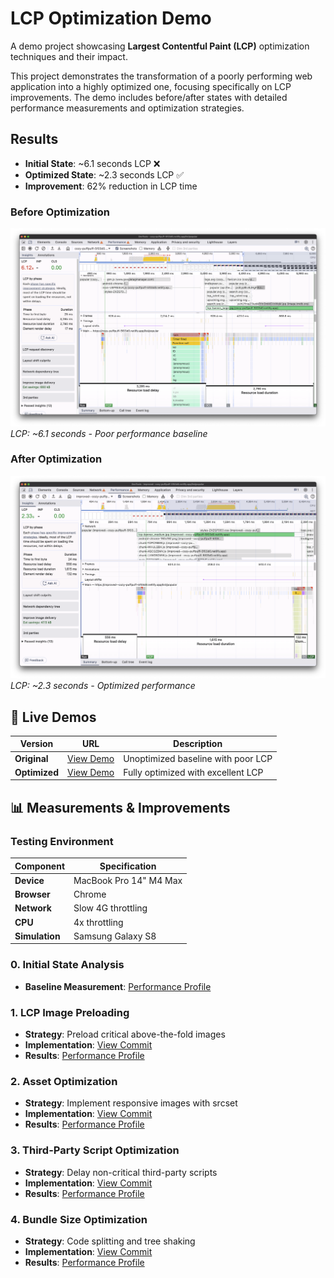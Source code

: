 # LCP Optimization Demo

A demo project showcasing **Largest Contentful Paint (LCP)** optimization techniques and their impact.

This project demonstrates the transformation of a poorly performing web application into a highly optimized one, 
focusing specifically on LCP improvements. The demo includes before/after states with detailed performance measurements and optimization strategies.

## Results

- **Initial State**: ~6.1 seconds LCP ❌
- **Optimized State**: ~2.3 seconds LCP ✅
- **Improvement**: 62% reduction in LCP time

### Before Optimization
![Original LCP Performance](./measurements/original-lcp-by-phase.png)
*LCP: ~6.1 seconds - Poor performance baseline*

### After Optimization
![Improved LCP Performance](./measurements/improved-bundle-size.png)
*LCP: ~2.3 seconds - Optimized performance*

## 🚀 Live Demos

| Version       | URL                                                                          | Description                        |
|---------------|------------------------------------------------------------------------------|------------------------------------|
| **Original**  | [View Demo](https://cozy-puffpuff-5f03d0.netlify.app/list/popular)           | Unoptimized baseline with poor LCP |
| **Optimized** | [View Demo](https://improved--cozy-puffpuff-5f03d0.netlify.app/list/popular) | Fully optimized with excellent LCP |

## 📊 Measurements & Improvements

### Testing Environment

| Component      | Specification          |
|----------------|------------------------|
| **Device**     | MacBook Pro 14" M4 Max |
| **Browser**    | Chrome                 |
| **Network**    | Slow 4G throttling     |
| **CPU**        | 4x throttling          |
| **Simulation** | Samsung Galaxy S8      |

### 0. Initial State Analysis
- **Baseline Measurement**: [Performance Profile](./measurements/0-original.json)

### 1. LCP Image Preloading
- **Strategy**: Preload critical above-the-fold images
- **Implementation**: [View Commit](https://github.com/hoebbelsB/lcp-demo/commit/f2b06d17d627173478ba86328633d072defae46f)
- **Results**: [Performance Profile](./measurements/1-improved_prefetch-lcp.json)

### 2. Asset Optimization
- **Strategy**: Implement responsive images with srcset
- **Implementation**: [View Commit](https://github.com/hoebbelsB/lcp-demo/commit/e92abe8bb2e87c6285620c85b813afb583a01c1f)
- **Results**: [Performance Profile](./measurements/2-improved_srcset-lcp.json)

### 3. Third-Party Script Optimization
- **Strategy**: Delay non-critical third-party scripts
- **Implementation**: [View Commit](https://github.com/hoebbelsB/lcp-demo/commit/74c3e701cd063bc77c89e21cae4a27597297b296)
- **Results**: [Performance Profile](./measurements/3-improved_3rd-party-delay.json)

### 4. Bundle Size Optimization
- **Strategy**: Code splitting and tree shaking
- **Implementation**: [View Commit](https://github.com/hoebbelsB/lcp-demo/commit/67ac10dcd5acdcd791578c0df2264343df1d9c94)
- **Results**: [Performance Profile](./measurements/4-improved_bundle-size.json)
